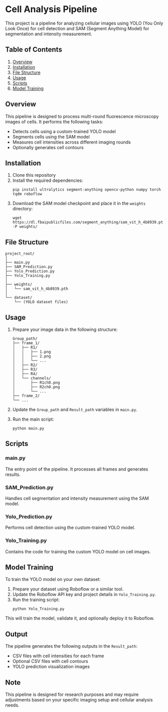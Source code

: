 # Cell Analysis Pipeline

This project is a pipeline for analyzing cellular images using YOLO (You Only Look Once) for cell detection and SAM (Segment Anything Model) for segmentation and intensity measurement.

## Table of Contents
1. [Overview](#overview)
2. [Installation](#installation)
3. [File Structure](#file-structure)
4. [Usage](#usage)
5. [Scripts](#scripts)
6. [Model Training](#model-training)

## Overview

This pipeline is designed to process multi-round fluorescence microscopy images of cells. It performs the following tasks:
- Detects cells using a custom-trained YOLO model
- Segments cells using the SAM model
- Measures cell intensities across different imaging rounds
- Optionally generates cell contours

## Installation

1. Clone this repository
2. Install the required dependencies:
   ```
   pip install ultralytics segment-anything opencv-python numpy torch tqdm roboflow
   ```
3. Download the SAM model checkpoint and place it in the `weights` directory:
   ```
   wget https://dl.fbaipublicfiles.com/segment_anything/sam_vit_h_4b8939.pth -P weights/
   ```

## File Structure

```
project_root/
│
├── main.py
├── SAM_Prediction.py
├── Yolo_Prediction.py
├── Yolo_Training.py
│
├── weights/
│   └── sam_vit_h_4b8939.pth
│
└── dataset/
    └── (YOLO dataset files)
```

## Usage

1. Prepare your image data in the following structure:
   ```
   Group_path/
   ├── frame_1/
   │   ├── R1/
   │   │   ├── 1.png
   │   │   ├── 2.png
   │   │   └── ...
   │   ├── R2/
   │   ├── R3/
   │   ├── R4/
   │   └── channels/
   │       ├── R1ch0.png
   │       ├── R2ch0.png
   │       └── ...
   ├── frame_2/
   └── ...
   ```

2. Update the `Group_path` and `Result_path` variables in `main.py`.

3. Run the main script:
   ```
   python main.py
   ```

## Scripts

### main.py
The entry point of the pipeline. It processes all frames and generates results.

### SAM_Prediction.py
Handles cell segmentation and intensity measurement using the SAM model.

### Yolo_Prediction.py
Performs cell detection using the custom-trained YOLO model.

### Yolo_Training.py
Contains the code for training the custom YOLO model on cell images.

## Model Training

To train the YOLO model on your own dataset:

1. Prepare your dataset using Roboflow or a similar tool.
2. Update the Roboflow API key and project details in `Yolo_Training.py`.
3. Run the training script:
   ```
   python Yolo_Training.py
   ```

This will train the model, validate it, and optionally deploy it to Roboflow.

## Output

The pipeline generates the following outputs in the `Result_path`:
- CSV files with cell intensities for each frame
- Optional CSV files with cell contours
- YOLO prediction visualization images

## Note

This pipeline is designed for research purposes and may require adjustments based on your specific imaging setup and cellular analysis needs.
